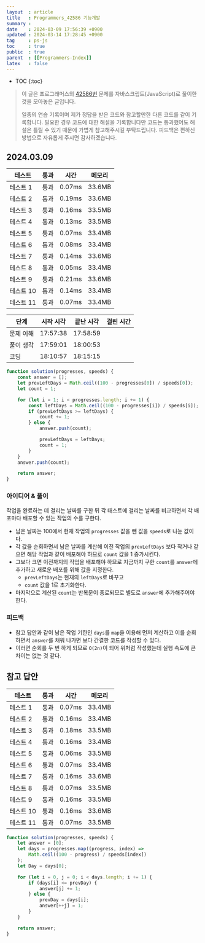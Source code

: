 ```yaml
---
layout  : article
title   : Programmers_42586 기능개발
summary : 
date    : 2024-03-09 17:56:39 +0900
updated : 2024-03-14 17:28:45 +0900
tag     : ps-js
toc     : true
public  : true
parent  : [[Programmers-Index]]
latex   : false
---
```

* TOC
{:toc}

> 이 글은 프로그래머스의 [42586번](https://programmers.co.kr/learn/courses/30/lessons/42586) 문제를 자바스크립트(JavaScript)로 풀이한 것을 모아놓은 글입니다.
>
> 일종의 연습 기록이며 제가 정답을 받은 코드와 참고할만한 다른 코드를 같이 기록합니다. 필요한 경우 코드에 대한 해설을 기록합니다만 코드는 통과했어도 해설은 틀릴 수 있기 때문에 가볍게 참고해주시길 부탁드립니다. 피드백은 편하신 방법으로 자유롭게 주시면 감사하겠습니다.

## 2024.03.09

| 테스트    | 통과 | 시간   | 메모리 |
| --------- | ---- | ------ | ------ |
| 테스트 1 |통과 |0.07ms| 33.6MB|
| 테스트 2 |통과 |0.19ms| 33.6MB|
| 테스트 3 |통과 |0.16ms| 33.5MB|
| 테스트 4 |통과 |0.13ms| 33.5MB|
| 테스트 5 |통과 |0.07ms| 33.4MB|
| 테스트 6 |통과 |0.08ms| 33.4MB|
| 테스트 7 |통과 |0.14ms| 33.6MB|
| 테스트 8 |통과 |0.05ms| 33.4MB|
| 테스트 9 |통과 |0.21ms| 33.6MB|
| 테스트 10 |통과 |0.14ms| 33.4MB|
| 테스트 11 |통과 |0.07ms| 33.4MB|

| 단계      | 시작 시각 | 끝난 시각 | 걸린 시간 |
| --------- | --------- | --------- | --------- |
| 문제 이해 | 17:57:38  | 17:58:59  |           |
| 풀이 생각 | 17:59:01  | 18:00:53  |           |
| 코딩      | 18:10:57  | 18:15:15  |           |

```js
function solution(progresses, speeds) {
    const answer = [];
    let prevLeftDays = Math.ceil((100 - progresses[0]) / speeds[0]);
    let count = 1;

    for (let i = 1; i < progresses.length; i += 1) {
        const leftDays = Math.ceil((100 - progresses[i]) / speeds[i]);
        if (prevLeftDays >= leftDays) {
            count += 1;
        } else {
            answer.push(count);

            prevLeftDays = leftDays;
            count = 1;
        }
    }
    answer.push(count);

    return answer;
}
```

### 아이디어 & 풀이

작업을 완료하는 데 걸리는 날짜를 구한 뒤 각 태스트에 걸리는 날짜를 비교하면서 각 배포마다 배포할 수 있는 작업의 수를 구한다.

* 남은 날짜는 100에서 현재 작업의 `progresses` 값을 뺀 값을 `speeds`로 나눈 값이다.
* 각 값을 순회하면서 남은 날짜를 계산해 이전 작업의 `prevLeftDays` 보다 작거나 같으면 해당 작업과 같이 배포해야 하므로 `count` 값을 1 증가시킨다.
* 그보다 크면 이전까지의 작업을 배포해야 하므로 지금까지 구한 `count`를 `answer`에 추가하고 새로운 배포를 위해 값을 지정한다.
    * `prevLeftDays`는 현재의 `leftDays`로 바꾸고
    * `count` 값을 1로 초기화한다.
* 마지막으로 계산된 `count`는 반복문이 종료되므로 별도로 `answer`에 추가해주어야 한다.

### 피드백

* 참고 답안과 같이 남은 작업 기한인 `days`를 `map`을 이용해 먼저 계산하고 이를 순회하면서 `answer`를 채워 나가면 보다 간결한 코드를 작성할 수 있다.
* 이러면 순회를 두 번 하게 되므로 `O(2n)`이 되어 위처럼 작성했는데 실행 속도에 큰 차이는 없는 것 같다.

## 참고 답안

| 테스트    | 통과 | 시간   | 메모리 |
| --------- | ---- | ------ | ------ |
| 테스트 1  | 통과 | 0.07ms | 33.4MB |
| 테스트 2  | 통과 | 0.16ms | 33.4MB |
| 테스트 3  | 통과 | 0.18ms | 33.5MB |
| 테스트 4  | 통과 | 0.16ms | 33.4MB |
| 테스트 5  | 통과 | 0.06ms | 33.5MB |
| 테스트 6  | 통과 | 0.07ms | 33.4MB |
| 테스트 7  | 통과 | 0.16ms | 33.6MB |
| 테스트 8  | 통과 | 0.07ms | 33.5MB |
| 테스트 9  | 통과 | 0.16ms | 33.5MB |
| 테스트 10 | 통과 | 0.16ms | 33.6MB |
| 테스트 11 | 통과 | 0.07ms | 33.5MB |

```js
function solution(progresses, speeds) {
    let answer = [0];
    let days = progresses.map((progress, index) =>
        Math.ceil((100 - progress) / speeds[index])
    );
    let Day = days[0];

    for (let i = 0, j = 0; i < days.length; i += 1) {
        if (days[i] <= prevDay) {
            answer[j] += 1;
        } else {
            prevDay = days[i];
            answer[++j] = 1;
        }
    }

    return answer;
}
```
